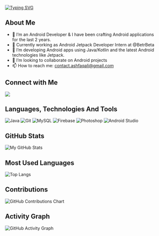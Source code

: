 <div align="left">
<a href="https://git.io/typing-svg"><img src="https://readme-typing-svg.herokuapp.com?font=Fira+Code&weight=600&size=30&pause=300&color=800080&width=435&lines=Hello+Visitor();I+am+Mohd+Ashfaq.;An+Android+Developer,;Content+Creator,;and+a+Learner,+always+:-)" alt="Typing SVG"/></a>

## About Me

- 🔭 I’m an Android Developer & I have been crafting Android applications for the last 2 years.
- 💼 Currently working as Android Jetpack Developer Intern at @BetrBeta
- 🌱 I’m developing Android apps using Java/Kotlin and the latest Android technologies like Jetpack.
- 👯 I’m looking to collaborate on Android projects
- 📫 How to reach me: contact.ashfaqali@gmail.com

## Connect with Me

</div>
<div align="left">
<a href="https://linkedin.com/in/mohdashfaq01/" target="_blank"><img src="https://img.shields.io/badge/LinkedIn-0077B5?style=for-the-badge&logo=linkedin&logoColor=white"></a>
</div>

## Languages, Technologies And Tools

![Java](https://img.shields.io/badge/java-0078d7.svg?style=for-the-badge&logo=java&logoColor=white)
![Git](https://img.shields.io/badge/git-%23F05033.svg?style=for-the-badge&logo=git&logoColor=white)
![MySQL](https://img.shields.io/badge/MySQL-005C84?style=for-the-badge&logo=mysql&logoColor=white)
![Firebase](https://img.shields.io/badge/firebase-ffca28?style=for-the-badge&logo=firebase&logoColor=black)
![Photoshop](https://img.shields.io/badge/Adobe%20Photoshop-31A8FF?style=for-the-badge&logo=Adobe%20Photoshop&logoColor=black)
![Android Studio](https://img.shields.io/badge/Android_Studio-3DDC84?style=for-the-badge&logo=android-studio&logoColor=white)

## GitHub Stats

![My GitHub Stats](https://github-readme-stats.vercel.app/api?username=ashfaaqali&show_icons=true&count_private=true&hide=prs&theme=dark)

## Most Used Languages

![Top Langs](https://github-readme-stats.vercel.app/api/top-langs/?username=ashfaaqali&layout=compact&theme=dark)

## Contributions

![GitHub Contributions Chart](https://github-readme-streak-stats.herokuapp.com/?user=ashfaaqali&theme=dark)

## Activity Graph

![GitHub Activity Graph](https://activity-graph.herokuapp.com/graph?username=ashfaaqali&bg_color=1F222E&color=F8D866&line=F85D7F&point=FFFFFF&hide_border=true)
